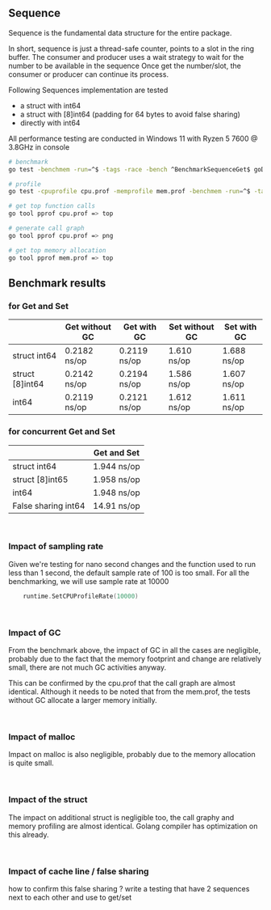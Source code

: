 ## Sequence
Sequence is the fundamental data structure for the entire package.

In short, sequence is just a thread-safe counter, points to a slot in the ring buffer. 
The consumer and producer uses a wait strategy to wait for the number to be available in the sequence
Once get the number/slot, the consumer or producer can continue its process. 

Following Sequences implementation are tested
* a struct with int64
* a struct with [8]int64 (padding for 64 bytes to avoid false sharing)
* directly with int64

All performance testing are conducted in Windows 11 with Ryzen 5 7600 @ 3.8GHz in console

```bash
# benchmark 
go test -benchmem -run=^$ -tags -race -bench ^BenchmarkSequenceGet$ goDisruptor/internal

# profile
go test -cpuprofile cpu.prof -memprofile mem.prof -benchmem -run=^$ -tags -race -bench ^BenchmarkSequenceGet$ goDisruptor/internal

# get top function calls
go tool pprof cpu.prof => top

# generate call graph
go tool pprof cpu.prof => png

# get top memory allocation
go tool pprof mem.prof => top
```


## Benchmark results  
### for Get and Set
|                 | Get without GC | Get with GC  | Set without GC | Set with GC   | 
|-----------------|----------------|--------------|---------------|---------------|
| struct int64    | 0.2182 ns/op   | 0.2119 ns/op | 1.610 ns/op   | 1.688 ns/op   | 
| struct [8]int64 | 0.2142 ns/op   | 0.2194 ns/op | 1.586 ns/op   | 1.607 ns/op   |
| int64           | 0.2119 ns/op   | 0.2121 ns/op | 1.612 ns/op   | 1.611 ns/op   |

### for concurrent Get and Set
|| Get and Set |
|--|-------------|
|struct int64| 1.944 ns/op |
|struct [8]int65| 1.958 ns/op |
|int64| 1.948 ns/op |
|False sharing int64| 14.91 ns/op |
$~$




### Impact of sampling rate
Given we're testing for nano second changes and the function used to run less than 1 second,
the default sample rate of 100 is too small. 
For all the benchmarking, we will use sample rate at 10000
```go
    runtime.SetCPUProfileRate(10000)
```

$~$
  
### Impact of GC
From the benchmark above, the impact of GC in all the cases are negligible, probably due to the fact that 
the memory footprint and change are relatively small, there are not much GC activities anyway.

This can be confirmed by the cpu.prof that the call graph are almost identical.
Although it needs to be noted that from the mem.prof, the tests without GC allocate a larger memory initially.

$~$

### Impact of malloc
Impact on malloc is also negligible, probably due to the memory allocation is quite small.

$~$
 
### Impact of the struct
The impact on additional struct is negligible too, the call graphy and memory profiling are almost identical.
Golang compiler has optimization on this already.

$~$ 

### Impact of cache line / false sharing 
how to confirm this false sharing ?
write a testing that have 2 sequences next to each other and use to get/set

